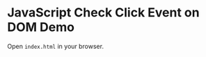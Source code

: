 JavaScript Check Click Event on DOM Demo
========================================

Open `index.html` in your browser.


